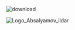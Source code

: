 ![download](https://user-images.githubusercontent.com/49316522/129267558-6aaadcb8-92a8-44b5-8c56-3bc3b241e4a3.gif)

![Logo_Absalyamov_ildar](https://user-images.githubusercontent.com/49316522/129270699-40232cce-8c53-4bc5-9d22-efdee282ff94.png)

